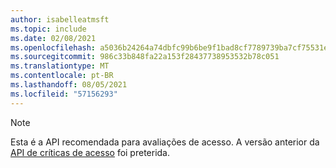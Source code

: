 ```yaml
---
author: isabelleatmsft
ms.topic: include
ms.date: 02/08/2021
ms.openlocfilehash: a5036b24264a74dbfc99b6be9f1bad8cf7789739ba7cf75531ef2c646c984673
ms.sourcegitcommit: 986c33b848fa22a153f28437738953532b78c051
ms.translationtype: MT
ms.contentlocale: pt-BR
ms.lasthandoff: 08/05/2021
ms.locfileid: "57156293"
---
```

<!-- markdownlint-disable MD041-->

>[!NOTE]
>Esta é a API recomendada para avaliações de acesso. A versão anterior da [API de críticas de acesso](/graph/api/resources/accessreviews-root?view=graph-rest-beta&preserve-view=true) foi preterida.
